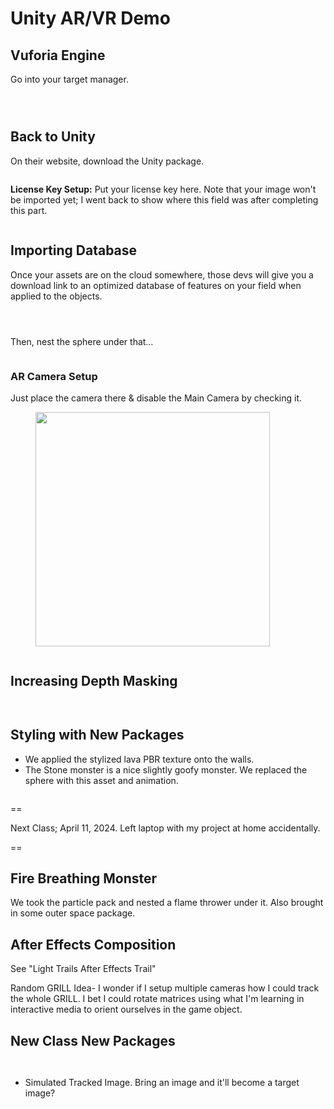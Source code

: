 # Unity AR/VR Demo

## Vuforia Engine

Go into your target manager.

<figure><img src="../../../.gitbook/assets/image (2) (1) (1).png" alt=""><figcaption></figcaption></figure>

<figure><img src="../../../.gitbook/assets/image (1) (1) (1) (1) (1).png" alt=""><figcaption></figcaption></figure>

<figure><img src="../../../.gitbook/assets/image (1) (1) (1) (1).png" alt=""><figcaption></figcaption></figure>

## Back to Unity

On their website, download the Unity package.&#x20;

<figure><img src="../../../.gitbook/assets/image (3).png" alt=""><figcaption></figcaption></figure>



**License Key Setup:** Put your license key here. Note that your image won't be imported yet; I went back to show where this field was after completing this part.

<figure><img src="../../../.gitbook/assets/image (10).png" alt=""><figcaption></figcaption></figure>

## Importing Database

Once your assets are on the cloud somewhere, those devs will give you a download link to an optimized database of features on your field when applied to the objects.

<figure><img src="../../../.gitbook/assets/image (4).png" alt=""><figcaption></figcaption></figure>





<figure><img src="../../../.gitbook/assets/image (5).png" alt=""><figcaption></figcaption></figure>



<figure><img src="../../../.gitbook/assets/image (6).png" alt=""><figcaption></figcaption></figure>



Then, nest the sphere under that…

<figure><img src="../../../.gitbook/assets/image (7).png" alt=""><figcaption></figcaption></figure>

### AR Camera Setup

Just place the camera there & disable the Main Camera by checking it.&#x20;

<figure><img src="../../../.gitbook/assets/image (9).png" alt="" width="375"><figcaption></figcaption></figure>



<figure><img src="../../../.gitbook/assets/image (8).png" alt=""><figcaption></figcaption></figure>

## Increasing Depth Masking

<figure><img src="../../../.gitbook/assets/image (11).png" alt=""><figcaption></figcaption></figure>

<figure><img src="../../../.gitbook/assets/image (12).png" alt=""><figcaption></figcaption></figure>

## Styling with New Packages

* We applied the stylized lava PBR texture onto the walls.
* The Stone monster is a nice slightly goofy monster. We replaced the sphere with this asset and animation.

<figure><img src="../../../.gitbook/assets/CleanShot 2024-04-09 at 10.35.08@2x.png" alt=""><figcaption></figcaption></figure>



\==

Next Class; April 11, 2024. Left laptop with my project at home accidentally.

\==

## Fire Breathing Monster

We took the particle pack and nested a flame thrower under it. Also brought in some outer space package.

## After Effects Composition

See "Light Trails After Effects Trail"

Random GRILL Idea- I wonder if I setup multiple cameras how I could track the whole GRILL. I bet I could rotate matrices using what I'm learning in interactive media to orient ourselves in the game object.

## New Class New Packages

<figure><img src="../../../.gitbook/assets/CleanShot 2024-04-16 at 09.49.57@2x.png" alt=""><figcaption></figcaption></figure>

<figure><img src="../../../.gitbook/assets/CleanShot 2024-04-16 at 09.58.36@2x.png" alt=""><figcaption></figcaption></figure>

* Simulated Tracked Image. Bring an image and it'll become a target image?
